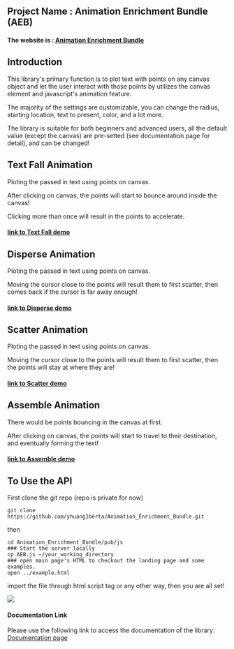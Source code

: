 ## Project Name : Animation Enrichment Bundle (AEB)

#### The website is : [Animation Enrichment Bundle](https://salty-fortress-52521.herokuapp.com)

## Introduction
  This library's primary function is to plot text with points on any canvas object and let the user interact with those points by utilizes the canvas element and javascript's animation feature.

  The majority of the settings are customizable, you can change the radius, starting location, text to present, color, and a lot more. 
  
  The library is suitable for both beginners and advanced users, all the default value (except the canvas) are pre-setted (see documentation page for detail), and can be changed!
  
## Text Fall Animation
Ploting the passed in text using points on canvas.

After clicking on canvas, the points will start to bounce around inside the canvas!

Clicking more than once will result in the points to accelerate.

#### [link to Text Fall demo](https://salty-fortress-52521.herokuapp.com/textFall.html)

## Disperse Animation
Ploting the passed in text using points on canvas.

Moving the cursor close to the points will result them to first scatter, then comes back if the cursor is far away enough!

#### [link to Disperse demo](https://salty-fortress-52521.herokuapp.com/disperse.html)

## Scatter Animation
Ploting the passed in text using points on canvas.

Moving the cursor close to the points will result them to first scatter, then the points will stay at where they are!

#### [link to Scatter demo](https://salty-fortress-52521.herokuapp.com/scatter.html)

## Assemble Animation
There would be points bouncing in the canvas at first.

After clicking on canvas, the points will start to travel to their destination, and eventually forming the text!

#### [link to Assemble demo](https://salty-fortress-52521.herokuapp.com/assemble.html)

## To Use the API

First clone the git repo (repo is private for now)

```
git clone https://github.com/yhuang1berta/Animation_Enrichment_Bundle.git
```

then

```
cd Animation_Enrichment_Bundle/pub/js
### Start the server locally
cp AEB.js ~/your_working_directory
### open main page's HTML to checkout the landing page and some examples.
open ../example.html
```
import the file through html script tag or any other way, then you are all set!

<img src="./img/introduction_demo.png">



#### Documentation Link

 Please use the following link to access the documentation of the library: [Documentation page](https://salty-fortress-52521.herokuapp.com/documentation.html)

#### 
